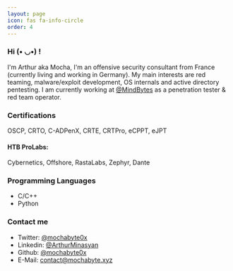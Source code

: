 ```yaml
---
layout: page
icon: fas fa-info-circle
order: 4
---
```

### Hi (• ◡•) !

I'm Arthur aka Mocha, I'm an offensive security consultant from France (currently living and working in Germany). My main interests are red teaming, malware/exploit development, OS internals and active directory pentesting. I am currently working at [@MindBytes](https://mind-bytes.de) as a penetration tester & red team operator.

### Certifications

OSCP, CRTO, C-ADPenX, CRTE, CRTPro, eCPPT, eJPT

#### HTB ProLabs:

Cybernetics, Offshore, RastaLabs, Zephyr, Dante

### Programming Languages

- C/C++
- Python

### Contact me

- Twitter:  [@mochabyte0x](https://x.com/mochabyte0x)
- Linkedin: [@ArthurMinasyan](https://www.linkedin.com/in/arthur-minasyan-b582b7233/)
- Github:   [@mochabyte0x](https://github.com/mochabyte0x)
- E-Mail:   contact@mochabyte.xyz
